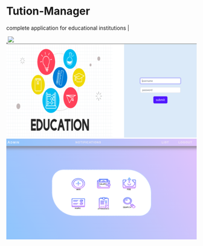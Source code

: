 # Tution-Manager
complete application for educational institutions | <img src="https://img.shields.io/badge/HTML-239120?style=for-the-badge&logo=html5&logoColor=white" alt=""/>

<div id="badges">
<a href="http://althaftution.atwebpages.com/">
 <img src="https://img.shields.io/badge/Firefox_Browser-FF7139?style=for-the-badge&logo=Firefox-Browser&logoColor=white" alt=""/>
 <img src="https://img.shields.io/badge/Google_chrome-4285F4?style=for-the-badge&logo=Google-chrome&logoColor=white"/>
 </a>
</div>
<img src="https://github.com/althafabdulraheem/Tution-Manager/blob/main/tuition_login.png"/>
<img src="https://github.com/althafabdulraheem/Tution-Manager/blob/main/home_page.png"/>
